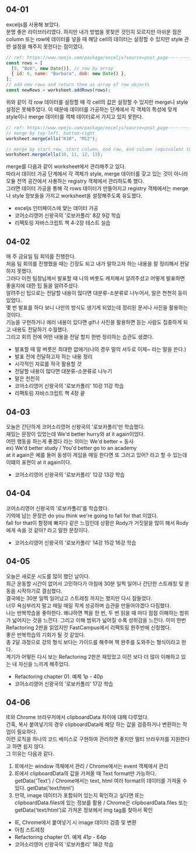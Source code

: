 ## 04-01

exceljs를 사용해 보았다.  
분명 좋은 라이브러리였다. 하지만 내가 방법을 못찾은 것인지 모르지만 아쉬운 점은 column 또는 row에 데이터를 넣을 때 해당 cell의 데이터는 설정할 수 있지만 style 관련 설정을 해주지 못한다는 점이였다.

```javascript
// ref: https://www.npmjs.com/package/exceljs?source=post_page---------------------------#rows
const rows = [
  [5, "Bob", new Date()], // row by array
  { id: 6, name: "Barbara", dob: new Date() },
];
// add new rows and return them as array of row objects
const newRows = worksheet.addRows(rows);
```

위와 같이 각 row 데이터를 설정할 때 각 cell의 값은 설정할 수 있지만 merge나 style 설정은 못해주었다.
이 때문에 데이터를 가공하는 단계에서 각 객체의 특성에 맞게 style이나 merge 데이터를 객체 데이터로서 가지고 있지 못한다.

```javascript
// ref: https://www.npmjs.com/package/exceljs?source=post_page---------------------------#merged-cells
// merge by top-left, bottom-right
worksheet.mergeCells("K10", "M12");

// merge by start row, start column, end row, end column (equivalent to K10:M12)
worksheet.mergeCells(10, 11, 12, 13);
```

merge를 다음과 같이 worksheet에서 관리해주고 있다.  
따라서 데이터 가공 단계에서 각 객체가 style, merge 데이터를 갖고 있는 것이 아니라 모듈 전역 공간에서 사용하는 registry 객체에서 관리하도록 했다.  
그러면 데이터 가공을 통해 각 rows 데이터가 만들어지고 registry 객체에서는 merge나 style 정보들을 가지고 worksheet을 설정해주도록 유도했다.

- exceljs 인터페이스에 맞는 데이터 가공
- 코어소리영어 신왕국의 '로보카폴리' 8강 9강 학습
- 리팩토링 자바스크립트 책 4-2장 테스트 실습

## 04-02

매 주 금요일 팀 회의를 진행한다.  
처음 팀 회의를 진행했을 때는 긴장도 되고 내가 말하고자 하는 내용을 잘 정리해서 전달하지 못했다.  
그러다 이전 팀장님께서 발표할 때 나의 버릇도 캐치해서 알려주셨고 어떻게 발표하면 좋을지에 대한 팁 들을 알려주셨다.  
알려주신 팁으로는 전달할 내용이 많다면 대분류-소분류로 나누어서, 말은 천천히 등이 있었다.  
몇 번 발표를 하다 보니 나만의 방식도 생기게 되었는데 정리된 문서나 사진을 활용하는 것이다.  
기능을 구현하거나 에러 내용이 있다면 gif나 사진을 활용하면 듣는 사람도 집중하게 되고 내용도 전달하기 수월했다.  
그리고 회의 전에 어떤 내용을 전달 할지 한번 정리하는 습관도 생겼다.

- 발표할 때 말 버릇은 최대한 없애기(나의 경우 말의 서두로 이제~ 라는 말을 쓴다.)
- 발표 전에 전달하고자 하는 내용 정리
- 시각적인 자료를 적극 활용할 것
- 전달할 내용이 많다면 대분류-소분류로 나누기
- 말은 천천히
- 코어소리영어 신왕국의 '로보카폴리' 10강 11강 학습
- 리팩토링 자바스크립트 책 4장 끝

## 04-03

오늘은 간단하게 코어소리영어 신왕국의 '로보카폴리'만 학습했다.  
재밌는 문장이 있었는데 We'd better hurry와 at it again이었다.  
어떤 행동을 하는게 좋겠다 라는 의미는 We'd better + 동사  
ex) We'd better study / You'd better go to an academy  
at it again은 예를 들어 동생이 게임을 매일 한다면 또 그러고 있어? 라고 할 수 있는데 이떄의 표현이 at it again이다.

- 코어소리영어 신왕국의 '로보카폴리' 12강 13강 학습

## 04-04

코어소리영어 신왕국의 '로보카폴리'를 학습했다.  
기억에 남는 문장은 do you think we're going to fall for that 이었다.  
fall for that이 함정에 빠지다 같은 느낌인데 상황은 Rody가 거짓말을 많이 해서 Rody에게 속을 것 같아? 라고 말한 문장이다.

- 코어소리영어 신왕국의 '로보카폴리' 14강 15강 16강 학습

## 04-05

오늘은 새로운 시도를 많이 했던 날이다.  
최근 운동할 시간이 없어서 고민하다가 아침에 30분 일찍 일어나 간단한 스트레칭 및 운동을 시작하기로 결심했다.  
결국에는 30분 일찍 일어났고 스트레칭 까지는 했지만 다시 잠들었다.  
너무 욕심부리지 말고 매일 매일 작게 성공하며 습관을 만들어야겠다 다짐했다.  
나는 반복학습을 좋아한다. 왜냐하면 책을 한 번, 두 번 읽을 때 마다 점점 이해하는 범위가 넓어지는 것을 느낀다. 그리고 이해 범위가 넓어질 수록 성취감을 느낀다.
이미 한번 Refactoring 2판을 읽었지만 FastCampus에서 리팩토링 완주반에 신청했다.  
좋은 반복학습의 기회가 될 것 같았다.  
총 2달 과정으로 강의 형식 보다는 가이드를 해주며 책 완주를 도와주는 형식이라고 한다.  
계기가 어떻든 다시 보는 Refactoring 2판은 재밌었고 이전 보다 더 많이 이해하고 있는 내 자신을 느끼게 해주었다.

- Refactoring chapter 01. 예제 1p - 40p
- 코어소리영어 신왕국의 '로보카폴리' 17강 학습

## 04-06

IE와 Chrome 브라우저에서 clipboardData 차이에 대해 다루었다.  
간혹, 복사 붙여넣기의 경우 clipboardData에 해당 하는 값을 검증하거나 변환하는 작업이 필요하다.  
이런 로직을 하나의 코드 베이스로 구현하여 관리하면 좋지만 멀티 브라우저를 지원한다고 하면 쉽지 않다.  
그 이유는 다음과 같다.

1. IE에서는 window 객체에서 관리 / Chrome에서는 event 객체에서 관리
2. IE에서 clipboardData의 값을 가져올 때 Text format만 가능하다. getData('Text') / Chrome에서는 text, html 여러 format의 데이터를 가져올 수 있다. getData('text/html')
3. 만약, image 데이터가 포함되어 있는지 확인하고 싶다면 IE는 clipboardData.files에 있는 정보를 활용 / Chrome은 clipboardData.files 또는 getData('text/html')로 가져온 정보에서 img tag를 찾아서 확인

- IE, Chrome에서 붙여넣기 시 image 데이터 검증 및 변환
- 아침 스트레칭
- Refactoring chapter 01. 예제 41p - 64p
- 코어소리영어 신왕국의 '로보카폴리' 18강 학습
